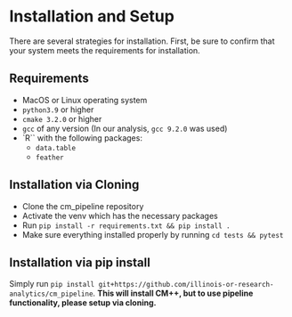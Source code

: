 # Installation and Setup

There are several strategies for installation. First, be sure to confirm that your system meets the requirements for installation.

## Requirements

- MacOS or Linux operating system
- `python3.9` or higher
- `cmake 3.2.0` or higher
- `gcc` of any version (In our analysis, `gcc 9.2.0` was used)
- `R`` with the following packages:
    - `data.table`
    - `feather`

## Installation via Cloning

- Clone the cm_pipeline repository
- Activate the venv which has the necessary packages
- Run `pip install -r requirements.txt && pip install .`
- Make sure everything installed properly by running `cd tests && pytest`

## Installation via pip install

Simply run `pip install git+https://github.com/illinois-or-research-analytics/cm_pipeline`. **This will install CM++, but to use pipeline functionality, please setup via cloning.**
